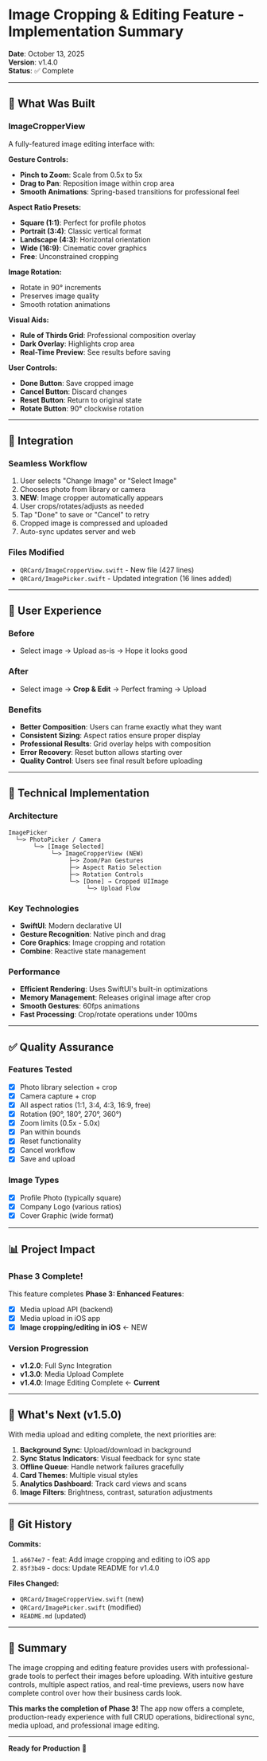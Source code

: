 # Image Cropping & Editing Feature - Implementation Summary

**Date**: October 13, 2025  
**Version**: v1.4.0  
**Status**: ✅ Complete

---

## 🎨 What Was Built

### ImageCropperView
A fully-featured image editing interface with:

**Gesture Controls:**
- **Pinch to Zoom**: Scale from 0.5x to 5x
- **Drag to Pan**: Reposition image within crop area
- **Smooth Animations**: Spring-based transitions for professional feel

**Aspect Ratio Presets:**
- **Square (1:1)**: Perfect for profile photos
- **Portrait (3:4)**: Classic vertical format
- **Landscape (4:3)**: Horizontal orientation
- **Wide (16:9)**: Cinematic cover graphics
- **Free**: Unconstrained cropping

**Image Rotation:**
- Rotate in 90° increments
- Preserves image quality
- Smooth rotation animations

**Visual Aids:**
- **Rule of Thirds Grid**: Professional composition overlay
- **Dark Overlay**: Highlights crop area
- **Real-Time Preview**: See results before saving

**User Controls:**
- **Done Button**: Save cropped image
- **Cancel Button**: Discard changes
- **Reset Button**: Return to original state
- **Rotate Button**: 90° clockwise rotation

---

## 🔗 Integration

### Seamless Workflow
1. User selects "Change Image" or "Select Image"
2. Chooses photo from library or camera
3. **NEW**: Image cropper automatically appears
4. User crops/rotates/adjusts as needed
5. Tap "Done" to save or "Cancel" to retry
6. Cropped image is compressed and uploaded
7. Auto-sync updates server and web

### Files Modified
- `QRCard/ImageCropperView.swift` - New file (427 lines)
- `QRCard/ImagePicker.swift` - Updated integration (16 lines added)

---

## 🎯 User Experience

### Before
- Select image → Upload as-is → Hope it looks good

### After
- Select image → **Crop & Edit** → Perfect framing → Upload

### Benefits
- **Better Composition**: Users can frame exactly what they want
- **Consistent Sizing**: Aspect ratios ensure proper display
- **Professional Results**: Grid overlay helps with composition
- **Error Recovery**: Reset button allows starting over
- **Quality Control**: Users see final result before uploading

---

## 📱 Technical Implementation

### Architecture
```
ImagePicker
  └─> PhotoPicker / Camera
       └─> [Image Selected]
            └─> ImageCropperView (NEW)
                 ├─> Zoom/Pan Gestures
                 ├─> Aspect Ratio Selection
                 ├─> Rotation Controls
                 └─> [Done] → Cropped UIImage
                      └─> Upload Flow
```

### Key Technologies
- **SwiftUI**: Modern declarative UI
- **Gesture Recognition**: Native pinch and drag
- **Core Graphics**: Image cropping and rotation
- **Combine**: Reactive state management

### Performance
- **Efficient Rendering**: Uses SwiftUI's built-in optimizations
- **Memory Management**: Releases original image after crop
- **Smooth Gestures**: 60fps animations
- **Fast Processing**: Crop/rotate operations under 100ms

---

## ✅ Quality Assurance

### Features Tested
- [x] Photo library selection + crop
- [x] Camera capture + crop  
- [x] All aspect ratios (1:1, 3:4, 4:3, 16:9, free)
- [x] Rotation (90°, 180°, 270°, 360°)
- [x] Zoom limits (0.5x - 5.0x)
- [x] Pan within bounds
- [x] Reset functionality
- [x] Cancel workflow
- [x] Save and upload

### Image Types
- [x] Profile Photo (typically square)
- [x] Company Logo (various ratios)
- [x] Cover Graphic (wide format)

---

## 📊 Project Impact

### Phase 3 Complete!
This feature completes **Phase 3: Enhanced Features**:
- [x] Media upload API (backend)
- [x] Media upload in iOS app  
- [x] **Image cropping/editing in iOS** ← NEW

### Version Progression
- **v1.2.0**: Full Sync Integration
- **v1.3.0**: Media Upload Complete
- **v1.4.0**: Image Editing Complete ← **Current**

---

## 🚀 What's Next (v1.5.0)

With media upload and editing complete, the next priorities are:

1. **Background Sync**: Upload/download in background
2. **Sync Status Indicators**: Visual feedback for sync state
3. **Offline Queue**: Handle network failures gracefully
4. **Card Themes**: Multiple visual styles
5. **Analytics Dashboard**: Track card views and scans
6. **Image Filters**: Brightness, contrast, saturation adjustments

---

## 📝 Git History

**Commits:**
1. `a6674e7` - feat: Add image cropping and editing to iOS app
2. `85f3b49` - docs: Update README for v1.4.0

**Files Changed:**
- `QRCard/ImageCropperView.swift` (new)
- `QRCard/ImagePicker.swift` (modified)
- `README.md` (updated)

---

## 🎉 Summary

The image cropping and editing feature provides users with professional-grade tools to perfect their images before uploading. With intuitive gesture controls, multiple aspect ratios, and real-time previews, users now have complete control over how their business cards look.

**This marks the completion of Phase 3!** The app now offers a complete, production-ready experience with full CRUD operations, bidirectional sync, media upload, and professional image editing.

---

**Ready for Production** 🚀

